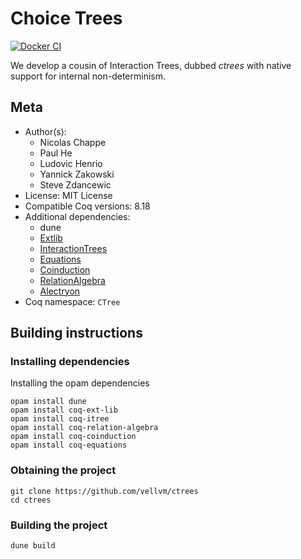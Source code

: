 # Choice Trees
[![Docker CI](https://github.com/vellvm/ctrees/workflows/Docker%20CI/badge.svg?branch=master)](https://github.com/vellvm/ctrees/actions?query=workflow:"Docker%20CI")

We develop a cousin of Interaction Trees, dubbed _ctrees_ with native support for internal non-determinism.

## Meta

- Author(s):
  - Nicolas Chappe
  - Paul He
  - Ludovic Henrio
  - Yannick Zakowski
  - Steve Zdancewic
- License: MIT License
- Compatible Coq versions: 8.18
- Additional dependencies:
  - dune
  - [Extlib](https://github.com/coq-community/coq-ext-lib)
  - [InteractionTrees](https://github.com/DeepSpec/InteractionTrees)
  - [Equations](https://github.com/mattam82/Coq-Equations)
  - [Coinduction](https://github.com/damien-pous/coinduction)
  - [RelationAlgebra](https://github.com/damien-pous/relation-algebra)
  - [Alectryon](https://github.com/cpitclaudel/alectryon)
- Coq namespace: `CTree`

## Building instructions

### Installing dependencies

Installing the opam dependencies
```shell
opam install dune
opam install coq-ext-lib
opam install coq-itree
opam install coq-relation-algebra
opam install coq-coinduction
opam install coq-equations
```

### Obtaining the project

```shell
git clone https://github.com/vellvm/ctrees
cd ctrees
```

### Building the project

```shell
dune build
```
